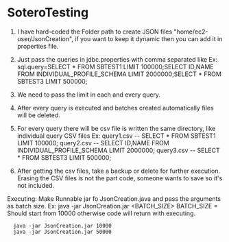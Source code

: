 # SoteroTesting
1. I have hard-coded the Folder path to create JSON files "home/ec2-user/JsonCreation", if you want to keep it dynamic then you can add it in properties file.
2. Just pass the queries in jdbc.properties with comma separated like
   Ex: sql.query=SELECT * FROM SBTEST1 LIMIT 100000;SELECT ID,NAME FROM INDIVIDUAL_PROFILE_SCHEMA LIMIT 2000000;SELECT * FROM SBTEST3 LIMIT 500000;
   
3. We need to pass the limit in each and every query.
4. After every query is executed and batches created automatically files will be deleted.
5. For every query there will be csv file is written the same directory, like individual query CSV files
   Ex: query1.csv --  SELECT * FROM SBTEST1 LIMIT 100000;
       query2.csv --  SELECT ID,NAME FROM INDIVIDUAL_PROFILE_SCHEMA LIMIT 2000000;
       query3.csv --  SELECT * FROM SBTEST3 LIMIT 500000;
       
6. After getting the csv files, take a backup or delete for further execution. Erasing the CSV files is not the part code, someone wants to save so it's not included.

Executing: Make Runnable jar fo JsonCreation.java and pass the arguments as batch size.
  Ex: java -jar JsonCreation.jar <BATCH_SIZE> 
      BATCH_SIZE = Should start from 10000 otherwise code will return with executing.
      
      java -jar JsonCreation.jar 10000
      java -jar JsonCreation.jar 50000
